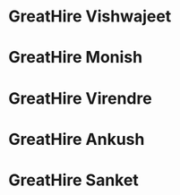 # GreatHire Vishwajeet
# GreatHire Monish
# GreatHire Virendre 
# GreatHire Ankush
# GreatHire Sanket
